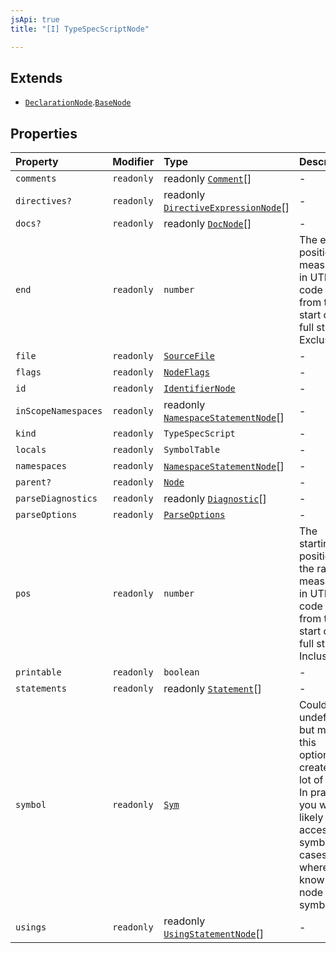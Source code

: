 ```yaml
---
jsApi: true
title: "[I] TypeSpecScriptNode"

---
```

## Extends

- [`DeclarationNode`](DeclarationNode.md).[`BaseNode`](BaseNode.md)

## Properties

| Property | Modifier | Type | Description | Overrides | Inherited from |
| :------ | :------ | :------ | :------ | :------ | :------ |
| `comments` | `readonly` | readonly [`Comment`](../type-aliases/Comment.md)[] | - | - | - |
| `directives?` | `readonly` | readonly [`DirectiveExpressionNode`](DirectiveExpressionNode.md)[] | - | [`BaseNode`](BaseNode.md).`directives` | [`BaseNode`](BaseNode.md).`directives` |
| `docs?` | `readonly` | readonly [`DocNode`](DocNode.md)[] | - | [`BaseNode`](BaseNode.md).`docs` | [`BaseNode`](BaseNode.md).`docs` |
| `end` | `readonly` | `number` | The ending position measured in UTF-16 code units from the start of the<br />full string. Exclusive. | [`BaseNode`](BaseNode.md).`end` | [`BaseNode`](BaseNode.md).`end` |
| `file` | `readonly` | [`SourceFile`](SourceFile.md) | - | - | - |
| `flags` | `readonly` | [`NodeFlags`](../enumerations/NodeFlags.md) | - | [`BaseNode`](BaseNode.md).`flags` | [`BaseNode`](BaseNode.md).`flags` |
| `id` | `readonly` | [`IdentifierNode`](IdentifierNode.md) | - | [`DeclarationNode`](DeclarationNode.md).`id` | [`DeclarationNode`](DeclarationNode.md).`id` |
| `inScopeNamespaces` | `readonly` | readonly [`NamespaceStatementNode`](NamespaceStatementNode.md)[] | - | - | - |
| `kind` | `readonly` | `TypeSpecScript` | - | [`BaseNode`](BaseNode.md).`kind` | [`BaseNode`](BaseNode.md).`kind` |
| `locals` | `readonly` | `SymbolTable` | - | - | - |
| `namespaces` | `readonly` | [`NamespaceStatementNode`](NamespaceStatementNode.md)[] | - | - | - |
| `parent?` | `readonly` | [`Node`](../type-aliases/Node.md) | - | [`BaseNode`](BaseNode.md).`parent` | [`BaseNode`](BaseNode.md).`parent` |
| `parseDiagnostics` | `readonly` | readonly [`Diagnostic`](Diagnostic.md)[] | - | - | - |
| `parseOptions` | `readonly` | [`ParseOptions`](ParseOptions.md) | - | - | - |
| `pos` | `readonly` | `number` | The starting position of the ranger measured in UTF-16 code units from the<br />start of the full string. Inclusive. | [`BaseNode`](BaseNode.md).`pos` | [`BaseNode`](BaseNode.md).`pos` |
| `printable` | `readonly` | `boolean` | - | - | - |
| `statements` | `readonly` | readonly [`Statement`](../type-aliases/Statement.md)[] | - | - | - |
| `symbol` | `readonly` | [`Sym`](Sym.md) | Could be undefined but making this optional creates a lot of noise. In practice,<br />you will likely only access symbol in cases where you know the node has a symbol. | [`BaseNode`](BaseNode.md).`symbol` | [`BaseNode`](BaseNode.md).`symbol` |
| `usings` | `readonly` | readonly [`UsingStatementNode`](UsingStatementNode.md)[] | - | - | - |

